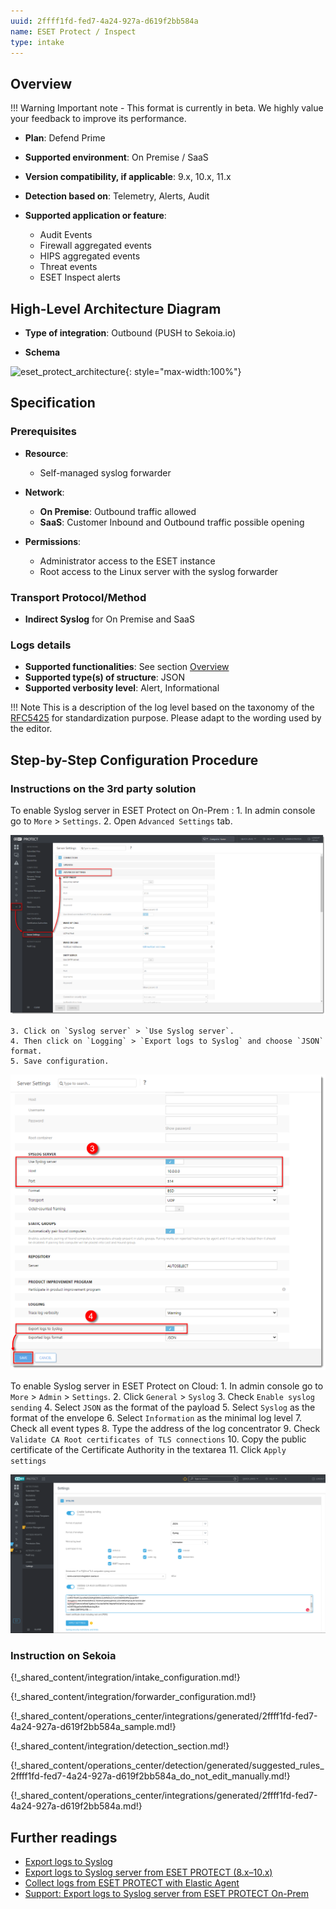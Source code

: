 ```yaml
---
uuid: 2ffff1fd-fed7-4a24-927a-d619f2bb584a
name: ESET Protect / Inspect
type: intake
---
```


## Overview

!!! Warning
    Important note - This format is currently in beta. We highly value your feedback to improve its performance.

- **Plan**: Defend Prime
- **Supported environment**: On Premise / SaaS
- **Version compatibility, if applicable**: 9.x, 10.x, 11.x

- **Detection based on**: Telemetry, Alerts, Audit
- **Supported application or feature**:
    - Audit Events
    - Firewall aggregated events
    - HIPS aggregated events
    - Threat events
    - ESET Inspect alerts

## High-Level Architecture Diagram

- **Type of integration**: Outbound (PUSH to Sekoia.io)

- **Schema**

![eset_protect_architecture](/assets/integration/eset_protect_architecture.png){: style="max-width:100%"}

## Specification

### Prerequisites

- **Resource**:
    - Self-managed syslog forwarder

- **Network**:
    - **On Premise**: Outbound traffic allowed
    - **SaaS**: Customer Inbound and Outbound traffic possible opening

- **Permissions**:
    - Administrator access to the ESET instance
    - Root access to the Linux server with the syslog forwarder

### Transport Protocol/Method

- **Indirect Syslog** for On Premise and SaaS

### Logs details

- **Supported functionalities**: See section [Overview](#overview)
- **Supported type(s) of structure**: JSON
- **Supported verbosity level**: Alert, Informational

!!! Note
    This is a description of the log level based on the taxonomy of the [RFC5425](https://datatracker.ietf.org/doc/html/rfc5424) for standardization purpose. Please adapt to the wording used by the editor.

## Step-by-Step Configuration Procedure

### Instructions on the 3rd party solution

To enable Syslog server in ESET Protect on On-Prem :
    1. In admin console go to `More` > `Settings`.
    2. Open `Advanced Settings` tab.

![Advanced Settings](/docs/assets/instructions/eset_protect/enable_syslog_1.png)

    3. Click on `Syslog server` > `Use Syslog server`.
    4. Then click on `Logging` > `Export logs to Syslog` and choose `JSON` format.
    5. Save configuration.

![Syslog configuration](/docs/assets/instructions/eset_protect/enable_syslog_2.png)

To enable Syslog server in ESET Protect on Cloud:
    1. In admin console go to `More` > `Admin` > `Settings`.
    2. Click `General` > `Syslog`
    3. Check `Enable syslog sending`
    4. Select `JSON` as the format of the payload
    5. Select `Syslog` as the format of the envelope
    6. Select `Information` as the minimal log level
    7. Check all event types
    8. Type the address of the log concentrator
    9. Check `Validate CA Root certificates of TLS connections`
    10. Copy the public certificate of the Certificate Authority in the textarea
    11. Click `Apply settings`


![Advanced Settings](/docs/assets/instructions/eset_protect/cloud_syslog.png)

### Instruction on Sekoia

{!_shared_content/integration/intake_configuration.md!}

{!_shared_content/integration/forwarder_configuration.md!}

{!_shared_content/operations_center/integrations/generated/2ffff1fd-fed7-4a24-927a-d619f2bb584a_sample.md!}

{!_shared_content/integration/detection_section.md!}

{!_shared_content/operations_center/detection/generated/suggested_rules_2ffff1fd-fed7-4a24-927a-d619f2bb584a_do_not_edit_manually.md!}

{!_shared_content/operations_center/integrations/generated/2ffff1fd-fed7-4a24-927a-d619f2bb584a.md!}

## Further readings

- [Export logs to Syslog](https://help.eset.com/protect_admin/10.0/en-US/admin_server_settings_export_to_syslog.html)
- [Export logs to Syslog server from ESET PROTECT (8.x–10.x)](https://techcenter.eset.nl/en-US/kb/articles/export-logs-to-syslog-server-from-eset-protect-8x-10x)
- [Collect logs from ESET PROTECT with Elastic Agent](https://docs.elastic.co/integrations/eset_protect#to-collect-data-from-eset-protect-via-syslog-follow-the-below-steps)
- [Support: Export logs to Syslog server from ESET PROTECT On-Prem](https://support.eset.com/en/kb8022-export-logs-to-syslog-server-from-eset-protect)

